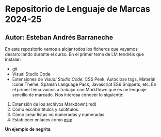 # Repositorio de Lenguaje de Marcas 2024-25
## Autor: Esteban Andrés Barraneche
En este repositorio vamos a alojar todos los ficheros que vayamos desarrollando durante el curso. En el primer tema de LM tendréis que instalar:
- git
- Visual Studio Code
- Extensiones de *Visual Studio Code*: CSS Peek, Autoclose tags, Material Icone Theme, Spanish Language Pack, Javascript ES6 Snippets, etc.
En el primer tema vamos a trabajar con MarkDown que es un lenguaje sencillo de marcado. Nos interesa conocer lo siguiente:
1. Extensión de los archivos Markdown(.md)
2. Cómo escribir títulos y subtítulos.
3. Cómo crear listas no numeradas y numeradas
4. Establecer enlaces como [este](https://markdown.es/sintaxis-markdown/#links)

**Un ejemplo de negrita**

